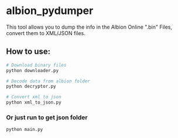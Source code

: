 # albion_pydumper
This tool allows you to dump the info in the Albion Online ".bin" Files, convert them to XML/JSON files.

## How to use:
```bash
# Download binary files
python downloader.py

# Decode data from albion folder
python decryptor.py

# Convert xml to json
python xml_to_json.py
```

### Or just run to get json folder
```
python main.py
```
